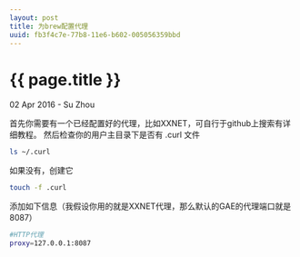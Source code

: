 ```yaml
---
layout: post
title: 为brew配置代理
uuid: fb3f4c7e-77b8-11e6-b602-005056359bbd
---
```


 {{ page.title }}
================

<p class="meta">02 Apr 2016 - Su Zhou</p>

首先你需要有一个已经配置好的代理，比如XXNET，可自行于github上搜索有详细教程。
然后检查你的用户主目录下是否有 .curl 文件

```bash
ls ~/.curl
```

如果没有，创建它

```bash
touch -f .curl
```

添加如下信息（我假设你用的就是XXNET代理，那么默认的GAE的代理端口就是8087）

```bash
#HTTP代理
proxy=127.0.0.1:8087
```

